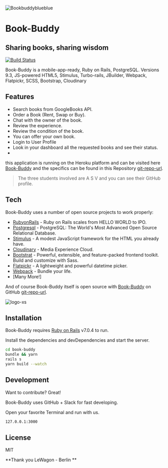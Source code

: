 ![Bookbuddyblueblue](https://user-images.githubusercontent.com/87303817/206811780-583adc52-33eb-41b5-a356-5da332543957.png)
# Book-Buddy
## Sharing books, sharing wisdom

[![Build Status](https://travis-ci.org/joemccann/dillinger.svg?branch=master)](https://travis-ci.org/joemccann/dillinger)

Book-Buddy is a mobile-app-ready,
Ruby on Rails, PostgreSQL. Versions 9.3, JS-powered HTML5, Stimulus, Turbo-rails, JBuilder, Webpack, Flatpickr, SCSS, Bootstrap, Cloudinary


## Features

- Search books from GoogleBooks API.
- Order a Book (Rent, Swap or Buy).
- Chat with the owner of the book.
- Review the experience.
- Review the condition of the book.
- You can offer your own book.
- Login to User Profile
- Look in your dashboard all the requested books and see their status.
-

this application is running on the Heroku platform and can be visited here [Book-Buddy] and the specifics can be found in this Repository [git-repo-url].

> The three students involved are
> A
> S
> V
> and you can see their GitHub profile.


## Tech

Book-Buddy uses a number of open source projects to work properly:

- [RubyonRails] - Ruby on Rails scales from HELLO WORLD to IPO.
- [Postgresql] - PostgreSQL: The World's Most Advanced Open Source Relational Database.
- [Stimulus] - A modest JavaScript framework for the HTML you already have.
- [Cloudinary] - Media Experience Cloud.
- [Bootstrat] - Powerful, extensible, and feature-packed frontend toolkit. Build and customize with Sass.
- [Flatpickr] - A lightweight and powerful datetime picker.
- [Webpack] - Bundle your life.
- [Many More!]

And of course Book-Buddy itself is open source with [Book-Buddy]
 on GitHub [git-repo-url].
 
 ![logo-xs](https://user-images.githubusercontent.com/87303817/206811875-d959f42a-aa2b-40ff-96da-817a26079c74.jpg)

## Installation

Book-Buddy requires [Ruby on Rails](https://rubyonrails.org/) v7.0.4 to run.

Install the dependencies and devDependencies and start the server.

```sh
cd book-buddy
bundle && yarn
rails s
yarn build --watch
```


## Development

Want to contribute? Great!

Book-Buddy uses GitHub + Slack for fast developing.

Open your favorite Terminal and run with us.


```sh
127.0.0.1:3000
```

## License

MIT

**Thank you LeWagon - Berlin **

[//]: # (These are reference links used in the body of this note and get stripped out when the markdown processor does its job. There is no need to format nicely because it shouldn't be seen. Thanks SO - http://stackoverflow.com/questions/4823468/store-comments-in-markdown-syntax)

   [Book-Buddy]:<https://www.book-buddy.me/>
   [git-repo-url]: <https://github.com/dvnishshanka/book-buddy>
   [RubyonRails]: <https://rubyonrails.org/>
   [Postgresql]: <https://www.postgresql.org/>
   [Stimulus]: <https://stimulus.hotwired.dev/>
   [Cloudinary]: <https://cloudinary.com/>
   [Bootstrat]: <https://getbootstrap.com/>
   [Flatpickr]: <https://flatpickr.js.org/>
   [Webpack]: <https://webpack.js.org/>
